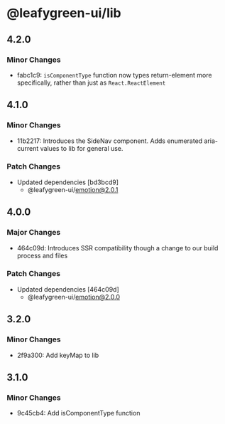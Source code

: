 # @leafygreen-ui/lib

## 4.2.0

### Minor Changes

- fabc1c9: `isComponentType` function now types return-element more specifically, rather than just as `React.ReactElement`

## 4.1.0

### Minor Changes

- 11b2217: Introduces the SideNav component. Adds enumerated aria-current values to lib for general use.

### Patch Changes

- Updated dependencies [bd3bcd9]
  - @leafygreen-ui/emotion@2.0.1

## 4.0.0

### Major Changes

- 464c09d: Introduces SSR compatibility though a change to our build process and files

### Patch Changes

- Updated dependencies [464c09d]
  - @leafygreen-ui/emotion@2.0.0

## 3.2.0

### Minor Changes

- 2f9a300: Add keyMap to lib

## 3.1.0

### Minor Changes

- 9c45cb4: Add isComponentType function
